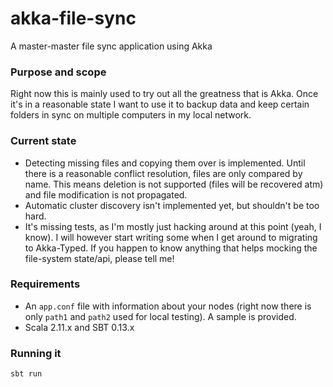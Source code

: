 # akka-file-sync
A master-master file sync application using Akka

### Purpose and scope

Right now this is mainly used to try out all the greatness that is Akka. Once it's in a reasonable state I want to use it to backup data and keep certain folders in sync on multiple computers in my local network.

### Current state

* Detecting missing files and copying them over is implemented. Until there is a reasonable conflict resolution, files are only compared by name. This means deletion is not supported (files will be recovered atm) and file modification is not propagated.
* Automatic cluster discovery isn't implemented yet, but shouldn't be too hard.
* It's missing tests, as I'm mostly just hacking around at this point (yeah, I know). I will however start writing some when I get around to migrating to Akka-Typed. If you happen to know anything that helps mocking the file-system state/api, please tell me!

### Requirements

* An `app.conf` file with information about your nodes (right now there is only `path1` and `path2` used for local testing). A sample is provided.
* Scala 2.11.x and SBT 0.13.x

### Running it

    sbt run

